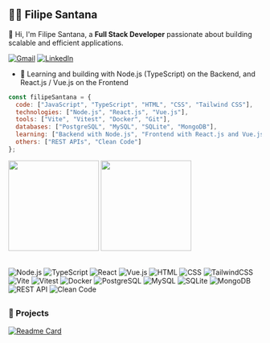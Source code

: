 ## 👨‍💻 **Filipe Santana** 

👋 Hi, I'm Filipe Santana, a <b>Full Stack Developer</b> passionate about building scalable and efficient applications.

  [![Gmail](https://img.shields.io/badge/Gmail-D14836?style=for-the-badge&logo=gmail&logoColor=white)](mailto:fsantana.code@gmail.com)
  [![LinkedIn](https://img.shields.io/badge/LinkedIn-0077B5?style=for-the-badge&logo=linkedin&logoColor=white)](https://www.linkedin.com/in/filipe-de-souza-santana-409b351a2//)

- 🌱 Learning and building with Node.js (TypeScript) on the Backend, and React.js / Vue.js on the Frontend
  
```javascript
const filipeSantana = {
  code: ["JavaScript", "TypeScript", "HTML", "CSS", "Tailwind CSS"],
  technologies: ["Node.js", "React.js", "Vue.js"],
  tools: ["Vite", "Vitest", "Docker", "Git"],
  databases: ["PostgreSQL", "MySQL", "SQLite", "MongoDB"],
  learning: ["Backend with Node.js", "Frontend with React.js and Vue.js"],
  others: ["REST APIs", "Clean Code"]
};
```

<div>
  <img height="180em" src="https://github-readme-stats.vercel.app/api?username=filipesantanadev&show_icons=true&theme=holi&include_all_commits=true&count_private=true"/>
  <img height="180em" src="https://github-readme-stats.vercel.app/api/top-langs?username=filipesantanadev&layout=compact&theme=holi" />
</div>

<br />

  ![Node.js](https://img.shields.io/badge/Node.js-339933?style=for-the-badge&logo=node.js&logoColor=white)
  ![TypeScript](https://img.shields.io/badge/TypeScript-3178C6?style=for-the-badge&logo=typescript&logoColor=white)
  ![React](https://img.shields.io/badge/React-20232A?style=for-the-badge&logo=react&logoColor=61DAFB)
  ![Vue.js](https://img.shields.io/badge/Vue.js-35495E?style=for-the-badge&logo=vuedotjs&logoColor=4FC08D)
  ![HTML](https://img.shields.io/badge/HTML5-E34F26?style=for-the-badge&logo=html5&logoColor=white)
  ![CSS](https://img.shields.io/badge/CSS3-1572B6?style=for-the-badge&logo=css3&logoColor=white)
  ![TailwindCSS](https://img.shields.io/badge/Tailwind_CSS-06B6D4?style=for-the-badge&logo=tailwindcss&logoColor=white)
  ![Vite](https://img.shields.io/badge/Vite-646CFF?style=for-the-badge&logo=vite&logoColor=white)
  ![Vitest](https://img.shields.io/badge/Vitest-729B1B?style=for-the-badge&logo=vitest&logoColor=white)
  ![Docker](https://img.shields.io/badge/Docker-2496ED?style=for-the-badge&logo=docker&logoColor=white)
  ![PostgreSQL](https://img.shields.io/badge/PostgreSQL-4169E1?style=for-the-badge&logo=postgresql&logoColor=white)
  ![MySQL](https://img.shields.io/badge/MySQL-4479A1?style=for-the-badge&logo=mysql&logoColor=white)
  ![SQLite](https://img.shields.io/badge/SQLite-003B57?style=for-the-badge&logo=sqlite&logoColor=white)
  ![MongoDB](https://img.shields.io/badge/MongoDB-47A248?style=for-the-badge&logo=mongodb&logoColor=white)
  ![REST API](https://img.shields.io/badge/REST%20APIs-FF6F00?style=for-the-badge&logo=fastapi&logoColor=white)
  ![Clean Code](https://img.shields.io/badge/Clean%20Code-000000?style=for-the-badge&logo=sonarlint&logoColor=white)
##

### 🚀 Projects

[![Readme Card](https://github-readme-stats.vercel.app/api/pin/?username=filipesantanadev&repo=gerenciador-tarefas-api&theme=holi)](https://github.com/filipesantanadev/gerenciador-tarefas-api)
